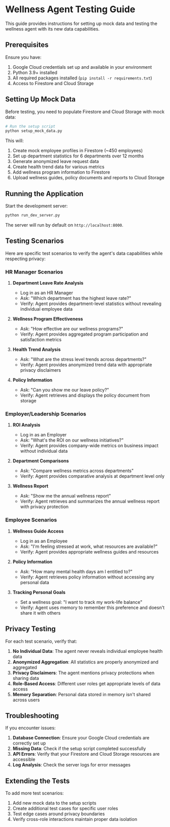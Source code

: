 # Wellness Agent Testing Guide

This guide provides instructions for setting up mock data and testing the wellness agent with its new data capabilities.

## Prerequisites

Ensure you have:

1. Google Cloud credentials set up and available in your environment
2. Python 3.9+ installed
3. All required packages installed (`pip install -r requirements.txt`)
4. Access to Firestore and Cloud Storage

## Setting Up Mock Data

Before testing, you need to populate Firestore and Cloud Storage with mock data:

```bash
# Run the setup script 
python setup_mock_data.py
```

This will:
1. Create mock employee profiles in Firestore (~450 employees)
2. Set up department statistics for 6 departments over 12 months
3. Generate anonymized leave request data
4. Create health trend data for various metrics 
5. Add wellness program information to Firestore
6. Upload wellness guides, policy documents and reports to Cloud Storage

## Running the Application

Start the development server:

```bash
python run_dev_server.py
```

The server will run by default on `http://localhost:8000`.

## Testing Scenarios

Here are specific test scenarios to verify the agent's data capabilities while respecting privacy:

### HR Manager Scenarios

1. **Department Leave Rate Analysis**
   - Log in as an HR Manager
   - Ask: "Which department has the highest leave rate?"
   - Verify: Agent provides department-level statistics without revealing individual employee data

2. **Wellness Program Effectiveness**
   - Ask: "How effective are our wellness programs?"
   - Verify: Agent provides aggregated program participation and satisfaction metrics

3. **Health Trend Analysis**
   - Ask: "What are the stress level trends across departments?"
   - Verify: Agent provides anonymized trend data with appropriate privacy disclaimers

4. **Policy Information**
   - Ask: "Can you show me our leave policy?"
   - Verify: Agent retrieves and displays the policy document from storage

### Employer/Leadership Scenarios

1. **ROI Analysis**
   - Log in as an Employer
   - Ask: "What's the ROI on our wellness initiatives?"
   - Verify: Agent provides company-wide metrics on business impact without individual data

2. **Department Comparisons**
   - Ask: "Compare wellness metrics across departments"
   - Verify: Agent provides comparative analysis at department level only

3. **Wellness Report**
   - Ask: "Show me the annual wellness report"
   - Verify: Agent retrieves and summarizes the annual wellness report with privacy protection

### Employee Scenarios

1. **Wellness Guide Access**
   - Log in as an Employee
   - Ask: "I'm feeling stressed at work, what resources are available?"
   - Verify: Agent provides appropriate wellness guides and resources

2. **Policy Information**
   - Ask: "How many mental health days am I entitled to?"
   - Verify: Agent retrieves policy information without accessing any personal data

3. **Tracking Personal Goals**
   - Set a wellness goal: "I want to track my work-life balance"
   - Verify: Agent uses memory to remember this preference and doesn't share it with others

## Privacy Testing

For each test scenario, verify that:

1. **No Individual Data**: The agent never reveals individual employee health data
2. **Anonymized Aggregation**: All statistics are properly anonymized and aggregated
3. **Privacy Disclaimers**: The agent mentions privacy protections when sharing data
4. **Role-Based Access**: Different user roles get appropriate levels of data access
5. **Memory Separation**: Personal data stored in memory isn't shared across users

## Troubleshooting

If you encounter issues:

1. **Database Connection**: Ensure your Google Cloud credentials are correctly set up
2. **Missing Data**: Check if the setup script completed successfully
3. **API Errors**: Verify that your Firestore and Cloud Storage resources are accessible
4. **Log Analysis**: Check the server logs for error messages

## Extending the Tests

To add more test scenarios:

1. Add new mock data to the setup scripts
2. Create additional test cases for specific user roles
3. Test edge cases around privacy boundaries
4. Verify cross-role interactions maintain proper data isolation 
